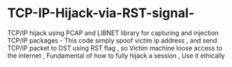 # TCP-IP-Hijack-via-RST-signal-
TCP/IP hijack using PCAP and LIBNET library for capturing and injection TCP/IP packages - This code simply spoof victim ip address , and send TCP/IP packet to DST using RST flag , so Victim machine loose access to the internet , Fundamental of how to fully hijack a session , Use it ethically

